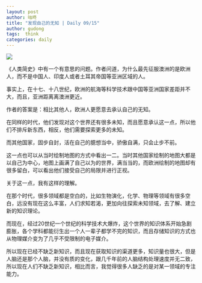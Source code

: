 ```yaml
---
layout: post
author: 咕咚
title: "发现自己的无知 | Daily 09/15"
author: gudong
tags:  think
categories: daily
---
```


![](https://gitee.com/maoruibin/img/raw/master/2020/09/15/20200915095326208.jpg)

《人类简史》中有一个有意思的问题。作者问道，为什么最先征服澳洲的是欧洲人，而不是中国人、印度人或者土耳其帝国等亚洲区域的人。

事实上，在十七、十八世纪，欧洲的航海等科学技术跟中国等亚洲国家差距并不大，而且，亚洲距离离澳洲更近。

作者的答案是：相比其他人，欧洲人更愿意去承认自己的无知。

在同样的时代，他们发现对这个世界还有很多未知，而且愿意承认这一点，所以他们不排斥新东西，相反，他们需要探索更多的未知。

而其他国家，固步自封，活在自己的臆想当中，骄傲自满，只会止步不前。

这一点也可以从当时绘制地图的方式中看出一二。当时其他国家绘制的地图大都是以自己为中心，地图上画满了自己以为的世界，满当当的，而欧洲绘制的地图却有很多留白，可以看出他们接受自己的局限并进行正视。

关于这一点，我有这样的理解。

在那个时代，很多领域都是空白的，比如生物演化，化学、物理等领域有很多空白，远没有现在这么丰富，人们求知若渴，更加向往探索未知领域，去了解、建立新的知识理论。

而现在，经过20世纪一个世纪的科学技术大爆炸，这个世界的知识体系开始急剧膨胀，各个学科都能衍生出一个人一辈子都学不完的知识，而且存储知识的方式也从物理媒介变为了几乎不受限制的电子媒介。

所以现在已经不缺乏新知识，而且现在获取知识的渠道更多，知识量也很大，但是人脑还是那个人脑，并没有质的变化，跟几千年前的人脑结构处理速度并无二致，所以现在人们不缺乏新知识，相比而言，我觉得很多人缺乏的是对某一领域的专注能力。
